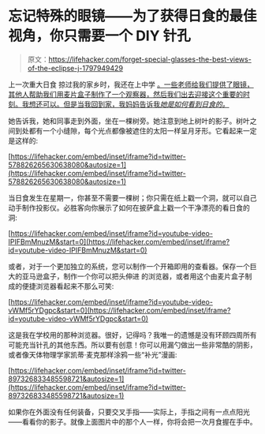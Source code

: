 # 忘记特殊的眼镜——为了获得日食的最佳视角，你只需要一个 DIY 针孔

> 原文：<https://lifehacker.com/forget-special-glasses-the-best-views-of-the-eclipse-j-1797949429>

上一次重大日食 掠过我的家乡时，我还在上中学 [。一些老师给我们提供了眼镜，其他人帮助我们用麦片盒子制作了一个观察器，然后我们出去迎接这个重要的时刻。我想还可以。但是当我回到家，我妈妈告诉我*她是如何看到日食的。*](https://en.wikipedia.org/wiki/List_of_solar_eclipses_visible_from_the_United_States#/media/File:SE1994May10A.png) 



她告诉我，她和同事走到外面，坐在一棵树旁。她注意到地上树叶的影子。树叶之间到处都有一个小缝隙，每个光点都像被遮住的太阳一样呈月牙形。它看起来一定是这样的:

 [https://lifehacker.com/embed/inset/iframe?id=twitter-578826265630638080&autosize=1](https://lifehacker.com/embed/inset/iframe?id=twitter-578826265630638080&autosize=1) 

当日食发生在星期一，你甚至不需要一棵树；你只需在纸上戳一个洞，就可以自己动手制作投影仪。必胜客向你展示了如何在披萨盒上戳一个干净漂亮的看日食的洞:

 [https://lifehacker.com/embed/inset/iframe?id=youtube-video-IPIFBmMnuzM&start=0](https://lifehacker.com/embed/inset/iframe?id=youtube-video-IPIFBmMnuzM&start=0) 

或者，对于一个更加独立的系统，您可以制作一个开箱即用的查看器。保存一个巨大的亚马逊盒子，制作一个你可以把头伸进 的浏览器，或者用这个由麦片盒子制成的便捷浏览器看起来不那么可笑:

 [https://lifehacker.com/embed/inset/iframe?id=youtube-video-vWMf5rYDgpc&start=0](https://lifehacker.com/embed/inset/iframe?id=youtube-video-vWMf5rYDgpc&start=0) 

这是我在学校用的那种浏览器。很好，记得吗？我唯一的遗憾是没有环顾四周所有可能充当针孔的其他东西。所以要有创意！你可以用漏勺做出一些非常酷的阴影，或者像天体物理学家凯蒂·麦克那样涂鸦一些“补光”漫画:

 [https://lifehacker.com/embed/inset/iframe?id=twitter-897326833485598721&autosize=1](https://lifehacker.com/embed/inset/iframe?id=twitter-897326833485598721&autosize=1) 

如果你在外面没有任何装备，只要交叉手指——实际上，手指之间有一点点阳光——看看你的影子。就像上面图片中的那个人一样，你将会把一次月食握在手中。